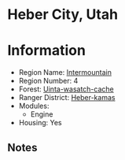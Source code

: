 
Heber City, Utah
================
  
# Information  
* Region Name: [Intermountain]()  
* Region Number: 4  
* Forest: [Uinta-wasatch-cache](http://www.fs.usda.gov/uwcnf)  
* Ranger District: [Heber-kamas]()  
* Modules:  
  - Engine  
* Housing: Yes  
  
## Notes

